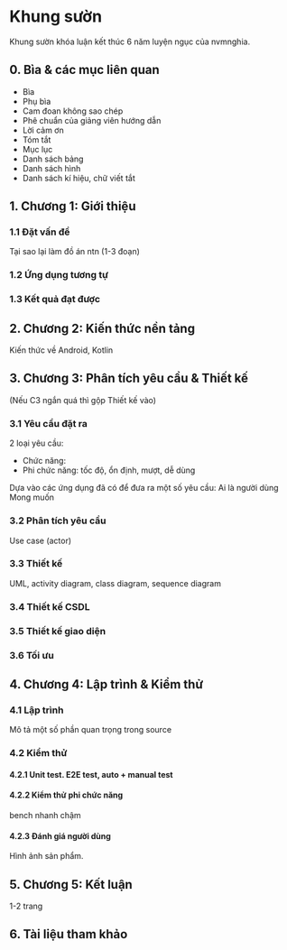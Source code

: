# Khung sườn

Khung sườn khóa luận kết thúc 6 năm luyện ngục của nvmnghia.

## 0. Bìa & các mục liên quan

- Bìa
- Phụ bìa
- Cam đoan không sao chép
- Phê chuẩn của giảng viên hướng dẫn
- Lời cảm ơn
- Tóm tắt
- Mục lục
- Danh sách bảng
- Danh sách hình
- Danh sách kí hiệu, chữ viết tắt

## 1. Chương 1: Giới thiệu

[//]: <> (tổng 40-50 trang)

### 1.1 Đặt vấn đề

Tại sao lại làm đồ án ntn (1-3 đoạn)

### 1.2 Ứng dụng tương tự

### 1.3 Kết quả đạt được

## 2. Chương 2: Kiến thức nền tảng

Kiến thức về Android, Kotlin

## 3. Chương 3: Phân tích yêu cầu & Thiết kế

(Nếu C3 ngắn quá thì gộp Thiết kế vào)

### 3.1 Yêu cầu đặt ra

2 loại yêu cầu:

- Chức năng:
- Phi chức năng: tốc độ, ổn định, mượt, dễ dùng

Dựa vào các ứng dụng đã có để đưa ra một số yêu cầu:
Ai là người dùng
Mong muốn

### 3.2 Phân tích yêu cầu

Use case (actor)

### 3.3 Thiết kế

UML, activity diagram, class diagram, sequence diagram

### 3.4 Thiết kế CSDL

### 3.5 Thiết kế giao diện

### 3.6 Tối ưu

## 4. Chương 4: Lập trình & Kiểm thử

### 4.1 Lập trình

Mô tả một số phần quan trọng trong source

### 4.2 Kiểm thử

#### 4.2.1 Unit test. E2E test, auto + manual test

#### 4.2.2 Kiểm thử phi chức năng

bench nhanh chậm

#### 4.2.3 Đánh giá người dùng

Hình ảnh sản phẩm.

## 5. Chương 5: Kết luận

1-2 trang

## 6. Tài liệu tham khảo
